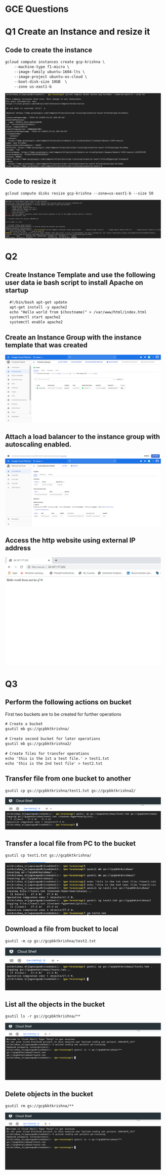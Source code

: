 # GCE Questions
# Q1 Create an Instance and resize it

## Code to create the instance

```
gcloud compute instances create gcp-krishna \
    --machine-type f1-micro \
    --image-family ubuntu-1604-lts \
    --image-project ubuntu-os-cloud \
    --boot-disk-size 10GB  \
    --zone us-east1-b
```
![Image](https://github.com/Sri-krishna98/test/blob/master/GCE/Q1/Q1-2.PNG?raw=true)
## Code to resize it
```
gcloud compute disks resize gcp-krishna --zone=us-east1-b --size 50
```
![Image](https://github.com/Sri-krishna98/test/blob/master/GCE/Q1/Q1.PNG?raw=true)

# Q2
## Create Instance Template and use the following user data ie bash script to install Apache on startup
```
  #!/bin/bash apt-get update 
  apt-get install -y apache2 
  echo "Hello world from $(hostname)" > /var/www/html/index.html 
  systemctl start apache2 
  systemctl enable apache2
```

## Create an Instance Group with the instance template that was created

![Image](https://github.com/Sri-krishna98/test/blob/master/GCE/Q2/Q21.PNG?raw=true)

## Attach a load balancer to the instance group with autoscaling enabled.
![Image](https://github.com/Sri-krishna98/test/blob/master/GCE/Q2/Q22.PNG?raw=true)

## Access the http website using external IP address
![Image](https://github.com/Sri-krishna98/test/blob/master/GCE/Q2/Q23.PNG?raw=true)

# Q3
## Perform the following actions on bucket
First two buckets are to be created for further operations
```
# Create a bucket
gsutil mb gs://gcpbktkrishna/

# Create second bucket for later operations
gsutil mb gs://gcpbktkrishna2/

# Create files for transfer operations
echo 'this is the 1st a test file.' > test1.txt
echo 'this is the 2nd test file' > test2.txt
```
## Transfer file from one bucket to another
```
gsutil cp gs://gcpbktkrishna/test1.txt gs://gcpbktkrishna2/
```
![Image](https://github.com/Sri-krishna98/test/blob/master/GCE/Q3/Q3a.PNG?raw=true)

## Transfer a local file from PC to the bucket
```
gsutil cp test1.txt gs://gcpbktkrishna/
```
![Image](https://github.com/Sri-krishna98/test/blob/master/GCE/Q3/Q3b.PNG?raw=true)

## Download a file from bucket to local
```
gsutil -m cp gs://gcpbktkrishna/test2.txt
```
![Image](https://github.com/Sri-krishna98/test/blob/master/GCE/Q3/Q3c.PNG?raw=true)
## List all the objects in the bucket
```
gsutil ls -r gs://gcpbktkrishna/**
```
![Image](https://github.com/Sri-krishna98/test/blob/master/GCE/Q3/Q3d.PNG?raw=true)

## Delete objects in the bucket
```
gsutil rm gs://gcpbktkrishna/**
```
![Image](https://github.com/Sri-krishna98/test/blob/master/GCE/Q3/Q3d.PNG?raw=true)


